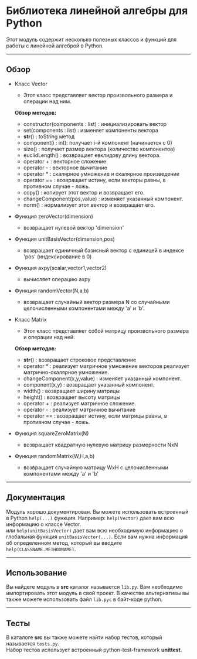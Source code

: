# Библиотека линейной алгебры для Python

Этот модуль содержит несколько полезных классов и функций для работы с линейной алгеброй в Python. 

---

## Обзор

- Класс Vector  
    - Этот класс представляет вектор произвольного размера и операции над ним.  

    **Обзор методов:**    
        
    - constructor(components : list) : инициализировать вектор 
    - set(components : list) : изменяет компоненты вектора
    - __str__() : toString метод
    - component(i : int): получает i-й компонент (начинается с 0)
    - size() : получает размер вектора (количество компонентов) 
    - euclidLength() : возвращает евклидову длину вектора.
    - operator + : векторное сложение
    - operator - : векторное вычитание
    - operator * : скалярное умножение и скалярное произведение  
    - operator == : возвращает истину, если векторы равны, в противном случае - ложь.   
    - copy() : копирует этот вектор и возвращает его.
    - changeComponent(pos,value) : изменяет указанный компонент. 
    - norm() : нормализует этот вектор и возвращает его. 

- Функция zeroVector(dimension)  
    - возвращает нулевой вектор 'dimension'  
- Функция unitBasisVector(dimension,pos)  
    - возвращает единичный базисный вектор с единицей в индексе 'pos' (индексирование в 0)
- Функция axpy(scalar,vector1,vector2)  
    - вычисляет операцию axpy
- Функция randomVector(N,a,b)
    - возвращает случайный вектор размера N со случайными целочисленными компонентами между 'a' и 'b'.
- Класс Matrix
    - Этот класс представляет собой матрицу произвольного размера и операции над ней.

    **Обзор методов:**  
    
    -  __str__() : возвращает строковое представление
    - operator * : реализует матричное умножение векторов
                   реализует матрично-скалярное умножение.
    - changeComponent(x,y,value) : изменяет указанный компонент.
    - component(x,y) : возвращает указанный компонент.
    - width() : возвращает ширину матрицы  
    - height() : возвращает высоту матрицы
    - operator + : реализует матричное сложение. 
    - operator - : реализует матричное вычитание
    - operator == : возвращает истину, если матрицы равны, в противном случае - ложь.
- Функция squareZeroMatrix(N)  
    - возвращает квадратную нулевую матрицу размерности NxN 
- Функция randomMatrix(W,H,a,b)  
    - возвращает случайную матрицу WxH с целочисленными компонентами между 'a' и 'b'  
---

## Документация

Модуль хорошо документирован. Вы можете использовать встроенный в Python ```help(...)``` функция.
Например: ```help(Vector)``` дает вам всю информацию о классе Vector.  
или ```help(unitBasisVector)``` дает вам всю необходимую информацию о
глобальная функция ```unitBasisVector(...)```. Если вам нужна информация об определенном
метод, который вы вводите ```help(CLASSNAME.METHODNAME)```.  

---

## Использование

Вы найдете модуль в **src** каталог называется ```lib.py```. Вам необходимо  
импортировать этот модуль в свой проект. В качестве альтернативы вы также можете использовать файл ```lib.pyc``` в байт-коде python.   

---

## Тесты

В каталоге **src** вы также можете найти набор тестов, который называется ```tests.py```.  
Набор тестов использует встроенный python-test-framework **unittest**.  
